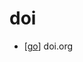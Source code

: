 # doi

- [[go]] doi.org


[//begin]: # "Autogenerated link references for markdown compatibility"
[go]: go "Go"
[//end]: # "Autogenerated link references"
